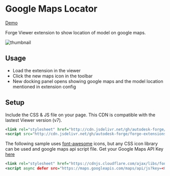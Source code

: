 # Google Maps Locator

[Demo](https://forge-extensions.autodesk.io/?extension=GoogleMapsLocator)

Forge Viewer extension to show location of model on google maps.

![thumbnail](extension.gif)

## Usage

- Load the extension in the viewer
- Click the new maps icon in the toolbar
- New docking panel opens showing google maps and the model location mentioned in extension config

## Setup

Include the CSS & JS file on your page. This CDN is compatible with the lastest Viewer version (v7).

```xml
<link rel="stylesheet" href="http://cdn.jsdelivr.net/gh/autodesk-forge/forge-extensions/public/extensions/GoogleMapsLocator/contents/main.css">
<script src="http://cdn.jsdelivr.net/gh/autodesk-forge/forge-extensions/public/extensions/GoogleMapsLocator/contents/main.js"></script>
```

The following sample uses [font-awesome](https://fontawesome.com) icons, but any CSS icon library can be used and google maps api script file.
Get your Google Maps API Key [here](https://developers.google.com/maps/documentation/javascript/get-api-key)

```xml
<link rel="stylesheet" href="https://cdnjs.cloudflare.com/ajax/libs/font-awesome/5.11.2/css/all.min.css" />
<script async defer src="https://maps.googleapis.com/maps/api/js?key=<Google Maps API Key>" type="text/javascript"></script>

